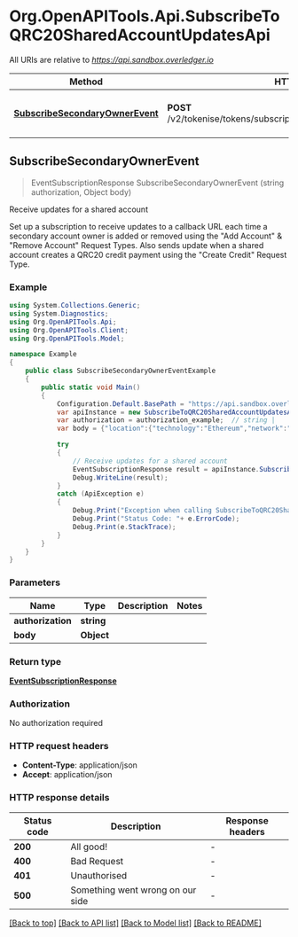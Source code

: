 # Org.OpenAPITools.Api.SubscribeToQRC20SharedAccountUpdatesApi

All URIs are relative to *https://api.sandbox.overledger.io*

Method | HTTP request | Description
------------- | ------------- | -------------
[**SubscribeSecondaryOwnerEvent**](SubscribeToQRC20SharedAccountUpdatesApi.md#subscribesecondaryownerevent) | **POST** /v2/tokenise/tokens/subscription/qrc20/secondaryaccountowner | Receive updates for a shared account



## SubscribeSecondaryOwnerEvent

> EventSubscriptionResponse SubscribeSecondaryOwnerEvent (string authorization, Object body)

Receive updates for a shared account

Set up a subscription to receive updates to a callback URL each time a secondary account owner is added or removed using the \"Add Account\" & \"Remove Account\" Request Types. Also sends update when a shared account creates a QRC20 credit payment using the \"Create Credit\" Request Type.

### Example

```csharp
using System.Collections.Generic;
using System.Diagnostics;
using Org.OpenAPITools.Api;
using Org.OpenAPITools.Client;
using Org.OpenAPITools.Model;

namespace Example
{
    public class SubscribeSecondaryOwnerEventExample
    {
        public static void Main()
        {
            Configuration.Default.BasePath = "https://api.sandbox.overledger.io";
            var apiInstance = new SubscribeToQRC20SharedAccountUpdatesApi(Configuration.Default);
            var authorization = authorization_example;  // string | 
            var body = {"location":{"technology":"Ethereum","network":"Ethereum Goerli Testnet"},"callbackUrl":"https://eo2vmypzncjgeoi.m.pipedream.net","type":"Add Account","requestDetails":{"tokenUnit":"QNTNS"}};  // Object | 

            try
            {
                // Receive updates for a shared account
                EventSubscriptionResponse result = apiInstance.SubscribeSecondaryOwnerEvent(authorization, body);
                Debug.WriteLine(result);
            }
            catch (ApiException e)
            {
                Debug.Print("Exception when calling SubscribeToQRC20SharedAccountUpdatesApi.SubscribeSecondaryOwnerEvent: " + e.Message );
                Debug.Print("Status Code: "+ e.ErrorCode);
                Debug.Print(e.StackTrace);
            }
        }
    }
}
```

### Parameters


Name | Type | Description  | Notes
------------- | ------------- | ------------- | -------------
 **authorization** | **string**|  | 
 **body** | **Object**|  | 

### Return type

[**EventSubscriptionResponse**](EventSubscriptionResponse.md)

### Authorization

No authorization required

### HTTP request headers

- **Content-Type**: application/json
- **Accept**: application/json


### HTTP response details
| Status code | Description | Response headers |
|-------------|-------------|------------------|
| **200** | All good! |  -  |
| **400** | Bad Request |  -  |
| **401** | Unauthorised |  -  |
| **500** | Something went wrong on our side |  -  |

[[Back to top]](#)
[[Back to API list]](../README.md#documentation-for-api-endpoints)
[[Back to Model list]](../README.md#documentation-for-models)
[[Back to README]](../README.md)

